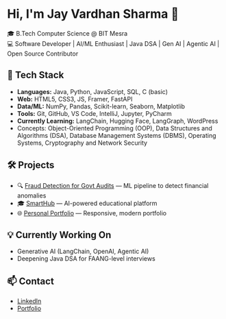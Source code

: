 # Hi, I'm Jay Vardhan Sharma 👋

🎓 B.Tech Computer Science @ BIT Mesra  
💻 Software Developer | AI/ML Enthusiast | Java DSA | Gen AI | Agentic AI | Open Source Contributor  

## 🚀 Tech Stack
- **Languages:** Java, Python, JavaScript, SQL, C (basic)
- **Web:** HTML5, CSS3, JS, Framer, FastAPI
- **Data/ML:** NumPy, Pandas, Scikit-learn, Seaborn, Matplotlib
- **Tools:** Git, GitHub, VS Code, IntelliJ, Jupyter, PyCharm
- **Currently Learning:** LangChain, Hugging Face, LangGraph, WordPress
- Concepts: Object-Oriented Programming (OOP), Data Structures and Algorithms (DSA), Database Management Systems (DBMS), Operating Systems, Cryptography and Network Security

## 🛠️ Projects
- 🔍 [Fraud Detection for Govt Audits](https://github.com/vardhan0214/fraud-detection) — ML pipeline to detect financial anomalies
- 🎓 [SmartHub](https://smarthub.framer.ai/) — AI-powered educational platform
- 🌐 [Personal Portfolio](https://github.com/vardhan0214/webportfolio) — Responsive, modern portfolio

## 💡 Currently Working On
- Generative AI (LangChain, OpenAI, Agentic AI)
- Deepening Java DSA for FAANG-level interviews

## 📫 Contact
- [LinkedIn](https://www.linkedin.com/in/jay-vardhan-sharma-498685170/)
- [Portfolio](https://vardhan0214.github.io/webportfolio/)
